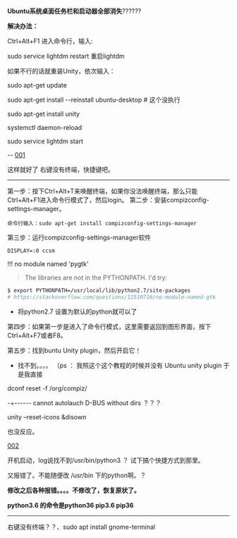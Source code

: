 
**Ubuntu系统桌面任务栏和启动器全部消失**??????


**解决办法：**

Ctrl+Alt+F1 进入命令行，输入:

sudo service lightdm restart 重启lightdm

如果不行的话就重装Unity，依次输入：

sudo apt-get update

sudo apt-get install --reinstall ubuntu-desktop  # 这个没执行

sudo apt-get install unity

systemctl daemon-reload

sudo service lightdm start

-- [001](https://blog.csdn.net/u014797226/article/details/80249956) 

这样就好了   右键没有终端，快捷键吧。


---


第一步：按下Ctrl+Alt+T来唤醒终端，如果你没法唤醒终端，那么只能Ctrl+Alt+F1进入命令行模式了，然后login。
第二步：安装compizconfig-settings-manager。

    命令行输入：sudo apt-get install compizconfig-settings-manager

第三步：运行compizconfig-settings-manager软件

    DISPLAY=:0 ccsm

!!! no module named 'pygtk'
>The libraries are not in the PYTHONPATH. I'd try:
```bash
$ export PYTHONPATH=/usr/local/lib/python2.7/site-packages
# https://stackoverflow.com/questions/12510716/no-module-named-gtk 
```

- 将python2.7 设置为默认的python就可以了


第四步：如果第一步是进入了命令行模式，这里需要返回到图形界面，按下Ctrl+Alt+F7或者F8。

第五步：找到buntu Unity plugin，然后开启它！ 



- 找不到。。。。
（ps ： 我照这个这个教程的时候并没有 Ubuntu unity plugin 于是我直接

dconf reset -f /org/compiz/

-+------ cannot autolauch D-BUS without dirs ？？？


unity –reset-icons &disown

也没反应。




[002](https://blog.csdn.net/m0_38015368/article/details/76641521)

开机启动，log说找不到/usr/bin/python3 ？
试下搞个快捷方式到那里。

又报错了。不能随便改 /usr/bin 下的python啊。？


**修改之后各种报错。。。。不修改了，恢复原状了。**

**python3.6 的命令是python36  pip3.6 pip36**

---

右键没有终端？？、sudo apt install gnome-terminal

